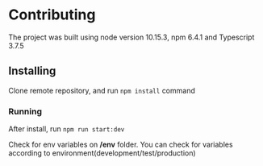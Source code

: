 # Contributing

The project was built using node version 10.15.3, npm 6.4.1 and Typescript 3.7.5

## Installing

Clone remote repository, and run `npm install` command

### Running

After install, run `npm run start:dev`

Check for env variables on **/env** folder. You can check for variables according to environment(development/test/production)